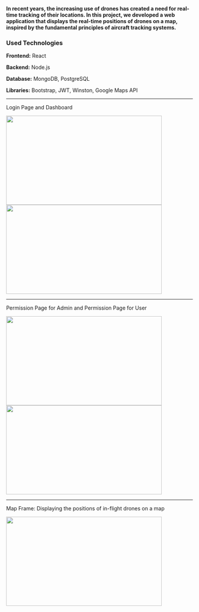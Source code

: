 

**In recent years, the increasing use of drones has created a need for real-time tracking of their locations. In this project, we developed a web application that displays the real-time positions of drones on a map, inspired by the fundamental principles of aircraft tracking systems.**



### Used Technologies

**Frontend:** React

**Backend:** Node.js

**Database:** MongoDB, PostgreSQL

**Libraries:** Bootstrap, JWT, Winston, Google Maps API



_________________________________________



Login Page and Dashboard

<img src="https://github.com/dilsad-erdogan/Drone-Takip-Sistemi/assets/74006598/1d032a42-831d-4c7e-9fad-a6cfc4f4a2d5" width="420" height="240" />  
<img src="https://github.com/dilsad-erdogan/Drone-Takip-Sistemi/assets/74006598/134c85b2-c0f0-405e-826b-b6d66477a71a" width="420" height="240" /> 

__________________________________________


Permission Page for Admin and Permission Page for User

<img src="https://github.com/dilsad-erdogan/Drone-Takip-Sistemi/assets/74006598/c8ab81fc-4b54-427c-a98a-063f50864a8e" width="420" height="240" /> 
<img src="https://github.com/dilsad-erdogan/Drone-Takip-Sistemi/assets/74006598/84c71ce0-e2e4-4e42-833d-521f01d61b11" width="420" height="240" /> 

__________________________________________


Map Frame: Displaying the positions of in-flight drones on a map

<img src="https://github.com/dilsad-erdogan/Drone-Takip-Sistemi/assets/74006598/0d91b192-5bc8-4654-a1be-d263576e5376" width="420" height="240" /> 
